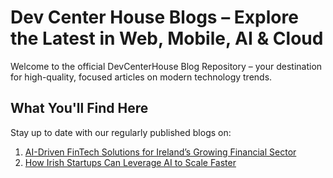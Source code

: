 #  Dev Center House Blogs – Explore the Latest in Web, Mobile, AI & Cloud

Welcome to the official DevCenterHouse Blog Repository – your destination for high-quality, focused articles on modern technology trends.

## What You'll Find Here

Stay up to date with our regularly published blogs on:

1. [AI-Driven FinTech Solutions for Ireland’s Growing Financial Sector](https://github.com/DevCenterHouse/Blogs/blob/master/all-blogs/AI-Driven%20FinTech%20Solutions%20for%20Ireland%E2%80%99s%20Growing%20Financial%20Sector.md)
2. [How Irish Startups Can Leverage AI to Scale Faster](https://github.com/DevCenterHouse/Blogs/blob/master/all-blogs/How%20Irish%20Startups%20Can%20Leverage%20AI%20to%20Scale%20Faster.md)
